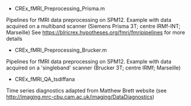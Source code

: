 
* CREx_fMRI_Preprocessing_Prisma.m

Pipelines for fMRI data preprocessing on SPM12. Example with data acquired on a multiband scanner (Siemens Prisma 3T; centre IRMf-INT; Marseille)
See https://blricrex.hypotheses.org/fmri/fmripipelines for more details


* CREx_fMRI_Preprocessing_Brucker.m

Pipelines for fMRI data preprocessing on SPM12. Example with data acquired on a 'singleband' scanner (Brucker 3T; centre IRMf; Marseille)


 * CREx_fMRI_QA_tsdiffana

 Time series diagnostics adapted from Matthew Brett website (see http://imaging.mrc-cbu.cam.ac.uk/imaging/DataDiagnostics)

